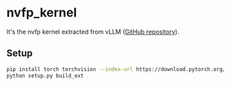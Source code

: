 # nvfp_kernel
It's the nvfp kernel extracted from vLLM ([GitHub repository](https://github.com/vllm-project/vllm)).

## Setup
```bash
pip install torch torchvision --index-url https://download.pytorch.org/whl/cu121
python setup.py build_ext
```